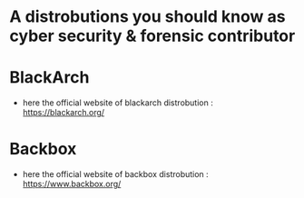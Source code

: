 
# A distrobutions you should know as cyber security & forensic contributor








 
# BlackArch



  - here the official website of blackarch distrobution : https://blackarch.org/ 
 


# Backbox



  - here the official website of backbox distrobution : https://www.backbox.org/ 


  







